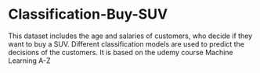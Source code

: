 # Classification-Buy-SUV
This dataset includes the age and salaries of customers, who decide if they want to buy a SUV. Different classification models are used to predict the decisions of the customers. It is based on the udemy course Machine Learning A-Z
